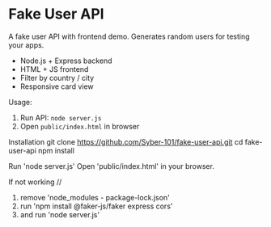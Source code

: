 # Fake User API

A fake user API with frontend demo. Generates random users for testing your apps.  
- Node.js + Express backend  
- HTML + JS frontend  
- Filter by country / city  
- Responsive card view  

Usage:
1. Run API: `node server.js`
2. Open `public/index.html` in browser

Installation 
git clone https://github.com/Syber-101/fake-user-api.git
cd fake-user-api
npm install

Run 'node server.js'
Open 'public/index.html' in your browser.





If not working //

1. remove 'node_modules - package-lock.json'
2. run 'npm install @faker-js/faker express cors'
3. and run 'node server.js'

